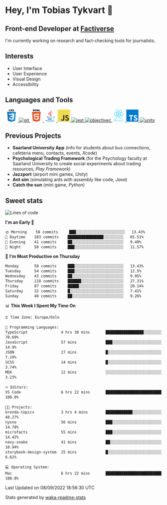 # Hey, I'm Tobias Tykvart 🦉
## Front-end Developer at [Factiverse](https://www.factiverse.no/)

I'm currently working on research and fact-checking tools for journalists.

## Interests

- User Interface
- User Experience
- Visual Design
- Accessibility

## Languages and Tools
<p align="left"> <a href="https://www.w3schools.com/css/" target="_blank" rel="noreferrer"> <img src="https://raw.githubusercontent.com/devicons/devicon/master/icons/css3/css3-original-wordmark.svg" alt="css3" width="40" height="40"/> </a> <a href="https://git-scm.com/" target="_blank" rel="noreferrer"> <img src="https://www.vectorlogo.zone/logos/git-scm/git-scm-icon.svg" alt="git" width="40" height="40"/> </a> <a href="https://www.w3.org/html/" target="_blank" rel="noreferrer"> <img src="https://raw.githubusercontent.com/devicons/devicon/master/icons/html5/html5-original-wordmark.svg" alt="html5" width="40" height="40"/> </a> <a href="https://www.java.com" target="_blank" rel="noreferrer"> <img src="https://raw.githubusercontent.com/devicons/devicon/master/icons/java/java-original.svg" alt="java" width="40" height="40"/> </a> <a href="https://developer.mozilla.org/en-US/docs/Web/JavaScript" target="_blank" rel="noreferrer"> <img src="https://raw.githubusercontent.com/devicons/devicon/master/icons/javascript/javascript-original.svg" alt="javascript" width="40" height="40"/> </a> <a href="https://jestjs.io" target="_blank" rel="noreferrer"> <img src="https://www.vectorlogo.zone/logos/jestjsio/jestjsio-icon.svg" alt="jest" width="40" height="40"/> </a> <a href="https://developer.apple.com/library/archive/documentation/Cocoa/Conceptual/ProgrammingWithObjectiveC/Introduction/Introduction.html" target="_blank" rel="noreferrer"> <img src="https://www.vectorlogo.zone/logos/apple_objectivec/apple_objectivec-icon.svg" alt="objectivec" width="40" height="40"/> </a> <a href="https://reactjs.org/" target="_blank" rel="noreferrer"> <img src="https://raw.githubusercontent.com/devicons/devicon/master/icons/react/react-original-wordmark.svg" alt="react" width="40" height="40"/> </a> <a href="https://www.typescriptlang.org/" target="_blank" rel="noreferrer"> <img src="https://raw.githubusercontent.com/devicons/devicon/master/icons/typescript/typescript-original.svg" alt="typescript" width="40" height="40"/> </a> <a href="https://unity.com/" target="_blank" rel="noreferrer"> <img src="https://www.vectorlogo.zone/logos/unity3d/unity3d-icon.svg" alt="unity" width="40" height="40"/> </a> </p>

## Previous Projects

- **Saarland University App** (info for students about bus connections, cafeteria menu, contacts, events, *Xcode*)
- **Psychological Trading Framework** (for the Psychology faculty at Saarland University to create social experiments about trading resources, *Play Framework*)
- **Jazzport** (airport mini games, *Unity*)
- **Ant sim** (simulating ants with assembly like code, *Java*)
- **Catch the sun** (mini game, *Python*)

## Sweet stats

<!--START_SECTION:waka-->
![Lines of code](https://img.shields.io/badge/From%20Hello%20World%20I%27ve%20Written-78%20Thousand%20lines%20of%20code-blue)

**I'm an Early 🐤** 

```text
🌞 Morning    58 commits     ███░░░░░░░░░░░░░░░░░░░░░░   13.43% 
🌆 Daytime    283 commits    ████████████████░░░░░░░░░   65.51% 
🌃 Evening    41 commits     ██░░░░░░░░░░░░░░░░░░░░░░░   9.49% 
🌙 Night      50 commits     ███░░░░░░░░░░░░░░░░░░░░░░   11.57%

```
📅 **I'm Most Productive on Thursday** 

```text
Monday       58 commits     ███░░░░░░░░░░░░░░░░░░░░░░   13.43% 
Tuesday      54 commits     ███░░░░░░░░░░░░░░░░░░░░░░   12.5% 
Wednesday    43 commits     ██░░░░░░░░░░░░░░░░░░░░░░░   9.95% 
Thursday     118 commits    ██████░░░░░░░░░░░░░░░░░░░   27.31% 
Friday       87 commits     █████░░░░░░░░░░░░░░░░░░░░   20.14% 
Saturday     32 commits     █░░░░░░░░░░░░░░░░░░░░░░░░   7.41% 
Sunday       40 commits     ██░░░░░░░░░░░░░░░░░░░░░░░   9.26%

```


📊 **This Week I Spent My Time On** 

```text
⌚︎ Time Zone: Europe/Oslo

💬 Programming Languages: 
TypeScript               4 hrs 30 mins       █████████████████░░░░░░░░   70.69% 
JavaScript               57 mins             ███░░░░░░░░░░░░░░░░░░░░░░   14.9% 
JSON                     27 mins             █░░░░░░░░░░░░░░░░░░░░░░░░   7.19% 
SCSS                     14 mins             █░░░░░░░░░░░░░░░░░░░░░░░░   3.74% 
MDX                      12 mins             ░░░░░░░░░░░░░░░░░░░░░░░░░   3.23%

🔥 Editors: 
VS Code                  6 hrs 22 mins       █████████████████████████   100.0%

🐱‍💻 Projects: 
brenda-topics            3 hrs 4 mins        ████████████░░░░░░░░░░░░░   48.27% 
nysno                    56 mins             ███░░░░░░░░░░░░░░░░░░░░░░   14.78% 
microfacts               55 mins             ███░░░░░░░░░░░░░░░░░░░░░░   14.42% 
navy-snake               41 mins             ██░░░░░░░░░░░░░░░░░░░░░░░   10.94% 
storybook-design-system  25 mins             █░░░░░░░░░░░░░░░░░░░░░░░░   6.62%

💻 Operating System: 
Mac                      6 hrs 22 mins       █████████████████████████   100.0%

```


 Last Updated on 08/09/2022 18:56:30 UTC
<!--END_SECTION:waka-->
Stats generated by [waka-readme-stats](https://github.com/anmol098/waka-readme-stats)
